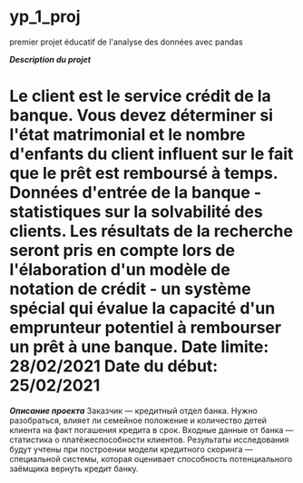 # yp_1_proj
premier projet éducatif de l'analyse des données avec pandas

***Description du projet***


Le client est le service crédit de la banque. Vous devez déterminer si l'état matrimonial et le nombre d'enfants du client influent sur le fait que le prêt est remboursé à temps. Données d'entrée de la banque - statistiques sur la solvabilité des clients.
Les résultats de la recherche seront pris en compte lors de l'élaboration d'un modèle de notation de crédit - un système spécial qui évalue la capacité d'un emprunteur potentiel à rembourser un prêt à une banque.
Date limite: 28/02/2021 Date du début: 25/02/2021
============================
***Описание проекта***
Заказчик — кредитный отдел банка. Нужно разобраться, влияет ли семейное положение и количество детей клиента на факт погашения кредита в срок. Входные данные от банка — статистика о платёжеспособности клиентов.
Результаты исследования будут учтены при построении модели кредитного скоринга — специальной системы, которая оценивает способность потенциального заёмщика вернуть кредит банку.
